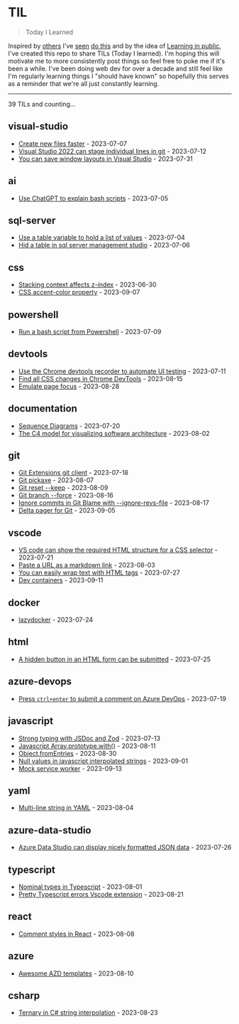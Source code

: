 # TIL
> Today I Learned

Inspired by [others](https://github.com/jbranchaud/til) I've [seen](https://github.com/simonw/til) [do this](https://til.hashrocket.com/) and by the idea of [Learning in public](https://dev.to/jbranchaud/how-i-built-a-learning-machine-45k9), I've created this repo to share TILs (Today I learned).
I'm hoping this will motivate me to more consistently post things so feel free to poke me if it's been a while.
I've been doing web dev for over a decade and still feel like I'm regularly learning things I "should have known" so hopefully this serves as a reminder that we're all just constantly learning.

---
<!-- index starts -->
39 TILs and counting...

## visual-studio

* [Create new files faster](https://github.com/bpugh/til/blob/main/visual-studio/quick-add.md) - 2023-07-07
* [Visual Studio 2022 can stage individual lines in git](https://github.com/bpugh/til/blob/main/visual-studio/line-staging.md) - 2023-07-12
* [You can save window layouts in Visual Studio](https://github.com/bpugh/til/blob/main/visual-studio/save-window-layout.md) - 2023-07-31

## ai

* [Use ChatGPT to explain bash scripts](https://github.com/bpugh/til/blob/main/ai/chatgpt-explains.md) - 2023-07-05

## sql-server

* [Use a table variable to hold a list of values](https://github.com/bpugh/til/blob/main/sql-server/table-variables.md) - 2023-07-04
* [Hid a table in sql server management studio](https://github.com/bpugh/til/blob/main/sql-server/system-table.md) - 2023-07-06

## css

* [Stacking context affects z-index](https://github.com/bpugh/til/blob/main/css/stacking-context.md) - 2023-06-30
* [CSS accent-color property](https://github.com/bpugh/til/blob/main/css/accent-color.md) - 2023-09-07

## powershell

* [Run a bash script from Powershell](https://github.com/bpugh/til/blob/main/powershell/run-bash-script.md) - 2023-07-09

## devtools

* [Use the Chrome devtools recorder to automate UI testing](https://github.com/bpugh/til/blob/main/devtools/devtools-recorder.md) - 2023-07-11
* [Find all CSS changes in Chrome DevTools](https://github.com/bpugh/til/blob/main/devtools/css-changes.md) - 2023-08-15
* [Emulate page focus](https://github.com/bpugh/til/blob/main/devtools/emulate-focused-page.md) - 2023-08-28

## documentation

* [Sequence Diagrams](https://github.com/bpugh/til/blob/main/documentation/sequence-diagrams.md) - 2023-07-20
* [The C4 model for visualizing software architecture](https://github.com/bpugh/til/blob/main/documentation/c4-model.md) - 2023-08-02

## git

* [Git Extensions git client](https://github.com/bpugh/til/blob/main/git/git-extensions.md) - 2023-07-18
* [Git pickaxe](https://github.com/bpugh/til/blob/main/git/git-pickaxe.md) - 2023-08-07
* [Git reset --keep](https://github.com/bpugh/til/blob/main/git/reset-keep.md) - 2023-08-09
* [Git branch --force](https://github.com/bpugh/til/blob/main/git/branch-force.md) - 2023-08-16
* [Ignore commits in Git Blame with --ignore-revs-file](https://github.com/bpugh/til/blob/main/git/ignore-revs-file.md) - 2023-08-17
* [Delta pager for Git](https://github.com/bpugh/til/blob/main/git/delta-pager.md) - 2023-09-05

## vscode

* [VS code can show the required HTML structure for a CSS selector](https://github.com/bpugh/til/blob/main/vscode/hover-css-selector.md) - 2023-07-21
* [Paste a URL as a markdown link](https://github.com/bpugh/til/blob/main/vscode/paste-markdown-url.md) - 2023-08-03
* [You can easily wrap text with HTML tags](https://github.com/bpugh/til/blob/main/vscode/wrap-text-html.md) - 2023-07-27
* [Dev containers](https://github.com/bpugh/til/blob/main/vscode/devcontainers.md) - 2023-09-11

## docker

* [lazydocker](https://github.com/bpugh/til/blob/main/docker/lazydocker.md) - 2023-07-24

## html

* [A hidden button in an HTML form can be submitted](https://github.com/bpugh/til/blob/main/html/hidden-button-still-submits.md) - 2023-07-25

## azure-devops

* [Press `ctrl+enter` to submit a comment on Azure DevOps](https://github.com/bpugh/til/blob/main/azure-devops/submit-comment-hotkey.md) - 2023-07-19

## javascript

* [Strong typing with JSDoc and Zod](https://github.com/bpugh/til/blob/main/javascript/types-with-jsdoc.md) - 2023-07-13
* [Javascript Array.prototype.with()](https://github.com/bpugh/til/blob/main/javascript/array-with.md) - 2023-08-11
* [Object.fromEntries](https://github.com/bpugh/til/blob/main/javascript/from-entries.md) - 2023-08-30
* [Null values in javascript interpolated strings](https://github.com/bpugh/til/blob/main/javascript/string-interpolation-null.md) - 2023-09-01
* [Mock service worker](https://github.com/bpugh/til/blob/main/javascript/mock-service-worker.md) - 2023-09-13

## yaml

* [Multi-line string in YAML](https://github.com/bpugh/til/blob/main/yaml/multiline-strings.md) - 2023-08-04

## azure-data-studio

* [Azure Data Studio can display nicely formatted JSON data](https://github.com/bpugh/til/blob/main/azure-data-studio/json-column.md) - 2023-07-26

## typescript

* [Nominal types in Typescript](https://github.com/bpugh/til/blob/main/typescript/nominal-types.md) - 2023-08-01
* [Pretty Typescript errors Vscode extension](https://github.com/bpugh/til/blob/main/typescript/error-extension.md) - 2023-08-21

## react

* [Comment styles in React](https://github.com/bpugh/til/blob/main/react/single-line-comments.md) - 2023-08-08

## azure

* [Awesome AZD templates](https://github.com/bpugh/til/blob/main/azure/awesome-azd.md) - 2023-08-10

## csharp

* [Ternary in C# string interpolation](https://github.com/bpugh/til/blob/main/csharp/string-interpolation.md) - 2023-08-23
<!-- index ends -->

